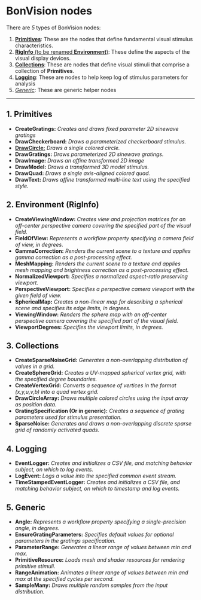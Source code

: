 # BonVision nodes

There are _5_ types of BonVision nodes: 
1. [**Primitives**](../docs//BonVision-nodes#1-primitives): These are the nodes that define fundamental visual stimulus characteristics.
2. [**RigInfo** (to be renamed **Environment**)](../docs//BonVision-nodes#2-environment): These define the aspects of the visual display devices.
3. [**Collections**](../docs//BonVision-nodes#3-collections): These are nodes that define visual stimuli that comprise a collection of **Primitives**.
4. [**Logging**](../docs//BonVision-nodes#4-logging): These are nodes to help keep log of stimulus parameters for analysis
5. [_Generic_](../docs//BonVision-nodes#5-generic): These are generic helper nodes
***

## 1. Primitives
* **CreateGratings:** _Creates and draws fixed parameter 2D sinewave gratings_
* **DrawCheckerboard:** _Draws a parameterized checkerboard stimulus._
* [**DrawCircle:**](_documentation/DrawCircle) _Draws a single colored circle._
* **DrawGratings:** _Draws parameterized 2D sinewave gratings._
* **DrawImage:** _Draws an affine transformed 2D image_
* **DrawModel:** _Draws a transformed 3D model stimulus._
* **DrawQuad:** _Draws a single axis-aligned colored quad._
* **DrawText:** _Draws affine transformed multi-line text using the specified style._

## 2. Environment (RigInfo)
* **CreateViewingWindow:** _Creates view and projection matrices for an off-center perspective camera covering the specified part of the visual field._
* **FieldOfView:** _Represents a workflow property specifying a camera field of view, in degrees._
* **GammaCorrection:** _Renders the current scene to a texture and applies gamma correction as a post-processing effect._
* **MeshMapping:** _Renders the current scene to a texture and applies mesh mapping and brightness correction as a post-processing effect._
* **NormalizedViewport:** _Specifies a normalized aspect-ratio preserving viewport._
* **PerspectiveViewport:** _Specifies a perspective camera viewport with the given field of view._
* **SphericalMap:** _Creates a non-linear map for describing a spherical scene and specifies its edge limits, in degrees._
* **ViewingWindow:** _Renders the sphere map with an off-center perspective camera covering the specified part of the visual field._
* **ViewportDegrees:** _Specifies the viewport limits, in degrees._

## 3. Collections
* **CreateSparseNoiseGrid:** _Generates a non-overlapping distribution of values in a grid._
* **CreateSphereGrid:** _Creates a UV-mapped spherical vertex grid, with the specified degree boundaries._
* **CreateVertexGrid:** _Converts a sequence of vertices in the format (x,y,u,v,b) into a quad vertex grid._
* **DrawCircleArray:** _Draws multiple colored circles using the input array as position data._
* **GratingSpecification (Or in generic):** _Creates a sequence of grating parameters used for stimulus presentation._
* **SparseNoise:** _Generates and draws a non-overlapping discrete sparse grid of randomly activated quads._

## 4. Logging
* **EventLogger:** _Creates and initializes a CSV file, and matching behavior subject, on which to log events._
* **LogEvent:** _Logs a value into the specified common event stream._
* **TimeStampedEventLogger:** _Creates and initializes a CSV file, and matching behavior subject, on which to timestamp and log events._

## 5. Generic
* **Angle:** _Represents a workflow property specifying a single-precision angle, in degrees._
* **EnsureGratingParameters:** _Specifies default values for optional parameters in the gratings specification._
* **ParameterRange:** _Generates a linear range of values between min and max._
* **PrimitiveResource:** _Loads mesh and shader resources for rendering primitive stimuli._
* **RangeAnimation:** _Animates a linear range of values between min and max at the specified cycles per second._
* **SampleMany:** _Draws multiple random samples from the input distribution._
